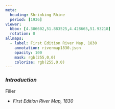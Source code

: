 ```yaml
---
meta:
  heading: Shrinking Rhine
  period: [1936]
viewer:
  bbox: [4.306602,51.883525,4.428665,51.93218]
  rotation: 0
allmaps:
  - label: First Edition River Map, 1830
    annotation: rivermap1830.json
    opacity: 100
    mask: rgb(255,0,0)
    colorize: rgb(255,0,0)
---
```

### _Introduction_

Filler

- _First Edition River Map, 1830_
